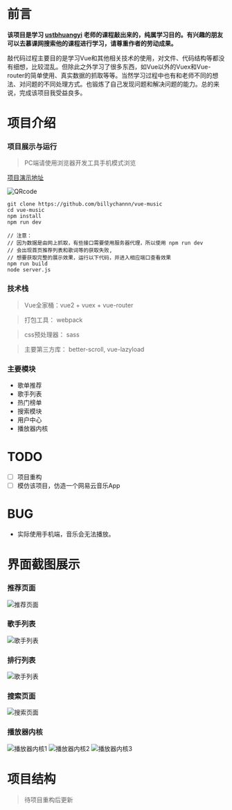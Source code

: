 # 前言
 **该项目是学习 [ustbhuangyi](https://github.com/ustbhuangyi) 老师的课程敲出来的，纯属学习目的。有兴趣的朋友可以去慕课网搜索他的课程进行学习，请尊重作者的劳动成果。**


敲代码过程主要目的是学习Vue和其他相关技术的使用，对文件、代码结构等都没有细想，比较混乱。但除此之外学习了很多东西，如Vue以外的Vuex和Vue-router的简单使用、真实数据的抓取等等。当然学习过程中也有和老师不同的想法、对问题的不同处理方式。也锻炼了自己发现问题和解决问题的能力。总的来说，完成该项目我受益良多。

# 项目介绍
### 项目展示与运行
> PC端请使用浏览器开发工具手机模式浏览

[项目演示地址](http://39.108.96.190)

![QRcode](http://github.com/billychannn/vue-music/blob/master/static/screenshots/QRcode)

```
git clone https://github.com/billychannn/vue-music
cd vue-music
npm install
npm run dev

// 注意：
// 因为数据是由网上抓取，有些接口需要使用服务器代理，所以使用 npm run dev
// 会出现首页推荐列表和歌词等的获取失败,
// 想要获取完整的展示效果，运行以下代码，并进入相应端口查看效果
npm run build
node server.js

```
### 技术栈
> Vue全家桶：vue2 + vuex + vue-router

> 打包工具： webpack

> css预处理器： sass

> 主要第三方库： better-scroll, vue-lazyload


### 主要模块
- 歌单推荐
- 歌手列表
- 热门榜单
- 搜索模块
- 用户中心
- 播放器内核


# TODO
- [ ] 项目重构
- [ ] 模仿该项目，仿造一个网易云音乐App

# BUG
- 实际使用手机端，音乐会无法播放。

# 界面截图展示
### 推荐页面
![推荐页面](http://github.com/billychannn/vue-music/blob/master/static/screenshots/recommend.gif)

### 歌手列表
![歌手列表](http://github.com/billychannn/vue-music/blob/master/static/screenshots/singerList.gif)

### 排行列表
![歌手列表](http://github.com/billychannn/vue-music/blob/master/static/screenshots/topList.gif)

### 搜索页面
![搜索页面](http://github.com/billychannn/vue-music/blob/master/static/screenshots/search.gif)

### 播放器内核
![播放器内核1](http://github.com/billychannn/vue-music/blob/master/static/screenshots/player1.gif)
![播放器内核2](http://github.com/billychannn/vue-music/blob/master/static/screenshots/player2.gif)
![播放器内核3](http://github.com/billychannn/vue-music/blob/master/static/screenshots/player3.gif)

# 项目结构
> 待项目重构后更新

